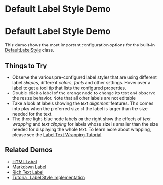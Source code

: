 <!--
 //////////////////////////////////////////////////////////////////////////////
 // @license
 // This file is part of yFiles for HTML 2.6.
 // Use is subject to license terms.
 //
 // Copyright (c) 2000-2023 by yWorks GmbH, Vor dem Kreuzberg 28,
 // 72070 Tuebingen, Germany. All rights reserved.
 //
 //////////////////////////////////////////////////////////////////////////////
-->
# Default Label Style Demo

# Default Label Style Demo

This demo shows the most important configuration options for the built-in [DefaultLabelStyle](https://docs.yworks.com/yfileshtml/#/api/DefaultLabelStyle) class.

## Things to Try

- Observe the various pre-configured label styles that are using different label _shapes_, different _colors_, _fonts_ and other settings. Hover over a label to get a tool tip that lists the configured properties.
- Double-click a label of the orange node to change its text and observe the resize behavior. Note that all other labels are not editable.
- Take a look at labels showing the _text alignment_ features. This comes into play when the preferred size of the label is larger than the size needed for the text.
- The three light-blue node labels on the right show the effects of _text wrapping_ and _text clipping_ for labels whose size is smaller than the size needed for displaying the whole text. To learn more about wrapping, please see the [Label Text Wrapping Tutorial](../../application-features/label-text-wrapping/index.html).

## Related Demos

- [HTML Label](../html-label-style/)
- [Markdown Label](../markdownlabel/index.html)
- [Rich Text Label](../richtextlabel/index.html)
- [Tutorial: Label Style Implementation](../../tutorial-style-implementation-label/01-render-label-text/)
